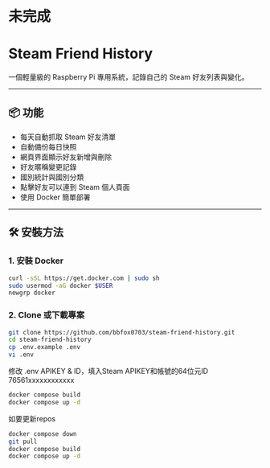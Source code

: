 # 未完成

# Steam Friend History

一個輕量級的 Raspberry Pi 專用系統，記錄自己的 Steam 好友列表與變化。

---

## 📦 功能
- 每天自動抓取 Steam 好友清單
- 自動備份每日快照
- 網頁界面顯示好友新增與刪除
- 好友暱稱變更記錄
- 國別統計與國別分類
- 點擊好友可以連到 Steam 個人頁面
- 使用 Docker 簡單部署

---

## 🛠️ 安裝方法

### 1. 安裝 Docker
```bash
curl -sSL https://get.docker.com | sudo sh
sudo usermod -aG docker $USER
newgrp docker
```

### 2. Clone 或下載專案

```bash
git clone https://github.com/bbfox0703/steam-friend-history.git
cd steam-friend-history
cp .env.example .env
vi .env
```

修改 .env APIKEY & ID，填入Steam APIKEY和帳號的64位元ID 76561xxxxxxxxxxxx

```bash
docker compose build
docker compose up -d
```

如要更新repos
```bash
docker compose down
git pull
docker compose build
docker compose up -d
```
